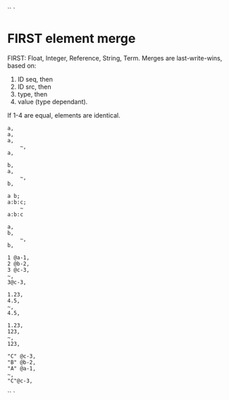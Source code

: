 `` `
#   FIRST element merge

FIRST: Float, Integer, Reference, String, Term.
Merges are last-write-wins, based on:

 1. ID seq, then
 2. ID src, then
 3. type, then
 4. value (type dependant).

 If 1-4 are equal, elements are identical.
```
a,
a,
a,
    ~,
a,

b,
a,
    ~,
b,

a b;
a:b:c;
    ~
a:b:c

a,
b,
    ~,
b,

1 @a-1,
2 @b-2,
3 @c-3,
~,
3@c-3,

1.23,
4.5,
~,
4.5,

1.23,
123,
~,
123,

"C" @c-3,
"B" @b-2,
"A" @a-1,
~,
"C"@c-3,

```
`` `

